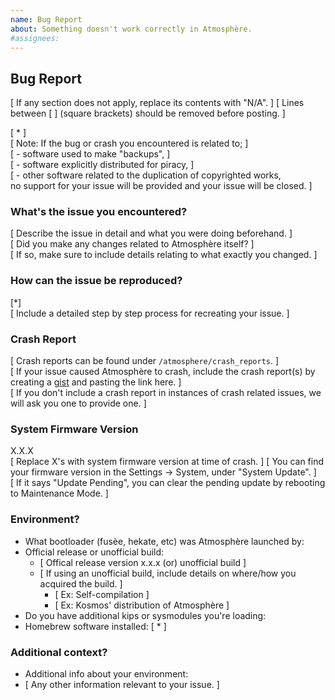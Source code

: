 ```yaml
---
name: Bug Report
about: Something doesn't work correctly in Atmosphère.
#assignees:
---
```


## Bug Report

[ If any section does not apply, replace its contents with "N/A". ]
[ Lines between [ ] (square brackets) should be removed before posting. ]

[ * ]  
[ Note: If the bug or crash you encountered is related to; ]  
[ - software used to make "backups", ]  
[ - software explicitly distributed for piracy, ]  
[ - other software related to the duplication of copyrighted works,  
no support for your issue will be provided and your issue will be closed. ]  

### What's the issue you encountered?

[ Describe the issue in detail and what you were doing beforehand. ]  
[ Did you make any changes related to Atmosphère itself? ]  
[ If so, make sure to include details relating to what exactly you changed. ]

### How can the issue be reproduced?

[*]  
[ Include a detailed step by step process for recreating your issue. ]

### Crash Report

[ Crash reports can be found under ``/atmosphere/crash_reports``. ]  
[ If your issue caused Atmosphère to crash, include the crash report(s) by creating a [gist](https://gist.github.com/) and pasting the link here. ]  
[ If you don't include a crash report in instances of crash related issues, we will ask you one to provide one. ]  

### System Firmware Version

X.X.X  
[ Replace X's with system firmware version at time of crash. ]
[ You can find your firmware version in the Settings -> System, under "System Update". ]  
[ If it says "Update Pending", you can clear the pending update by rebooting to Maintenance Mode. ]  

### Environment?

- What bootloader (fusèe, hekate, etc) was Atmosphère launched by:
- Official release or unofficial build: 
  - [ Offical release version x.x.x (or) unofficial build ]
  - [ If using an unofficial build, include details on where/how you acquired the build. ] 
     - [ Ex: Self-compilation ]
     - [ Ex: Kosmos' distribution of Atmosphère ]
- Do you have additional kips or sysmodules you're loading:
- Homebrew software installed: [ * ] 

### Additional context?

- Additional info about your environment:
- [ Any other information relevant to your issue. ]
